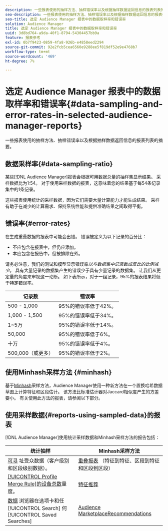 ```yaml
---
description: 一些报表使用的抽样方法、抽样错误率以及根据抽样数据返回信息的报表列表的摘要。
seo-description: 一些报表使用的抽样方法、抽样错误率以及根据抽样数据返回信息的报表列表的摘要。
seo-title: 选定 Audience Manager 报表中的数据取样率和错误率
solution: Audience Manager
title: 选定 Audience Manager 报表中的数据取样率和错误率
uuid: 3d8bd764-a9da-40f1-8794-54304457bb9a
feature: 报表参考
exl-id: 0b7f9423-0859-4fa8-926b-e4858eed2294
source-git-commit: 92e2fcb5cea6560e9288ee5f819df52e9e4768b7
workflow-type: tm+mt
source-wordcount: '469'
ht-degree: 7%

---
```


# 选定 Audience Manager 报表中的数据取样率和错误率{#data-sampling-and-error-rates-in-selected-audience-manager-reports}

一些报表使用的抽样方法、抽样错误率以及根据抽样数据返回信息的报表列表的摘要。

## 数据采样率{#data-sampling-ratio}

某些[!DNL Audience Manager]报表会根据可用数据总量的抽样集显示结果。 采样数据比为1:54。 对于使用采样数据的报表，这意味着您的结果基于每54条记录集中的1条记录。

这些报表使用统计的采样数据，因为它们需要大量计算能力才能生成结果。 采样有助于在减少的计算需求、保持系统性能和提供准确结果之间取得平衡。

<!--

## Minimum Requirements {#minimum-requirements}

>[!NOTE]
>
>The minimum requirements listed below apply to Overlap reports only.

Overlap reports ([trait-to-trait](/help/using/reporting/dynamic-reports/trait-trait-overlap-report.md), [segment-to-trait](/help/using/reporting/dynamic-reports/segment-trait-overlap-report.md), and [segment-to-segment](/help/using/reporting/dynamic-reports/segment-segment-overlap-report.md)) exclude traits and segments when they do not meet the minimum unique visitor requirements. These minimum requirements are as follows:

* Traits: 28,000 [unique trait realizations](/help/using/features/traits/trait-and-segment-qualification-reference).
* Segments: 70,000 real-time users over a 14-day period.

-->

## 错误率{#error-rates}

在生成重叠数据的报表中可能会出错。 错误被定义为以下记录的百分比：

* 不应包含在报表中，但仍应添加。
* 本应包含在报告中，但被排除在外。

请务必注意，我们的测试和模型显示错误率&#x200B;*以与数据集中记录数成反比的比例减少*。 具有大量记录的数据集产生的错误少于具有少量记录的数据集。 让我们从更定量的角度来审视这一论断。 如下表所示，对于一组记录，95%的报表结果将低于特定错误率。

| 记录数 | 错误率 |
|--- |--- |
| 500 - 1,000 | 95%的错误率低于42%。 |
| 1,000 - 1,500 | 95%的错误率低于34%。 |
| 1~5万 | 95%的错误率低于14%。 |
| 50,000 | 95%的错误率低于6%。 |
| 十万 | 95%的错误率低于4%。 |
| 500,000（或更多） | 95%的错误率低于2%。 |

## 使用Minhash采样方法 {#minhash}

基于[Minhash](https://en.wikipedia.org/wiki/MinHash)采样方法，Audience Manager使用一种新方法在一个置换哈希数据草图上计算特征和区段估计。 该方法比标准估计器对Jaccard相似度产生的方差要小。 有关使用此方法的报表，请参阅以下部分。

<!--

Some Audience Manager reports use the minhash sampling methodology to compute trait and segment overlaps and similarity scores. Audience Manager calculates the [!UICONTROL Trait Similarity Score] between two traits by computing the intersection and union in terms of the number of [!UICONTROL Unique User IDs] (UUIDs) and then divides the two. For two traits A and B, the calculation looks like this:

![jaccard-similarity](/help/using/features/segments/assets/jaccard_similarity.png)

-->

## 使用采样数据{#reports-using-sampled-data}的报表

[!DNL Audience Manager]使用统计采样数据和Minhash采样方法的报告包括：

<!--

* [Overlap reports](../reporting/dynamic-reports/dynamic-reports.md#interactive-and-overlap-reports) (trait-to-trait, segment-to-trait, and segment-to-segment).
* [Addressable Audience](../features/addressable-audiences.md) data (customer- and segment-level data). 
* The [Total Devices](../features/profile-merge-rules/profile-link-metrics.md#merge-rule-metrics) metric for a [!UICONTROL Profile Merge Rule].
* [Data Explorer](../features/data-explorer/data-explorer-signals-search/data-explorer-search-pairs.md) uses sampled data in the [!UICONTROL Search] tab and any [!UICONTROL Saved Searches].

Reports that use Minhash sampling methodology:

-->

| 统计抽样 | Minhash采样方法 |
|--- |--- |
| [可寻](../features/addressable-audiences.md) 址受众数据（客户级别和区段级别数据）。 | [重叠报表](../reporting/dynamic-reports/dynamic-reports.md#interactive-and-overlap-reports) （特征到特征、区段到特征和区段到区段） |
| [[!UICONTROL Profile Merge Rule]的设备总数](../features/profile-merge-rules/profile-link-metrics.md#merge-rule-metrics)量度。 | [特征推荐](/help/using/features/segments/trait-recommendations.md) |
| [数据](../features/data-explorer/data-explorer-signals-search/data-explorer-search-pairs.md) 浏览器在选项卡和任 [!UICONTROL Search] 何  [!UICONTROL Saved Searches] | [Audience MarketplaceRecommendations](/help/using/features/audience-marketplace/marketplace-data-buyers/marketplace-data-buyers.md#finding-similar-traits) |
